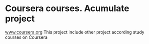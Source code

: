 # Coursera courses. Acumulate project

www.coursera.org
This project include other project according study courses on Coursera
